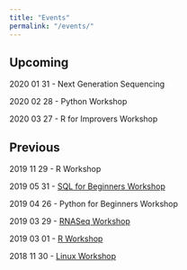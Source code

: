 ```yaml
---
title: "Events"
permalink: "/events/"
---
```


## Upcoming

2020 01 31 - Next Generation Sequencing

2020 02 28 - Python Workshop

2020 03 27 - R for Improvers Workshop

## Previous

2019 11 29 - R Workshop

2019 05 31 - [SQL for Beginners Workshop](https://github.com/sgul-bioinformatics/190531-SQL)

2019 04 26 - Python for Beginners Workshop

2019 03 29 - [RNASeq Workshop](https://github.com/sgul-bioinformatics/RNA-Seq-Workshop-SGUL-29_03_2019)

2019 03 01 - [R Workshop](https://github.com/sgul-bioinformatics/r_workshop_2019_03_01)

2018 11 30 - [Linux Workshop](https://github.com/sgul-bioinformatics/2017-06-13-SGUL-SciPro-Linux)
